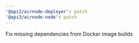 ```yaml
---
'@api3/airnode-deployer': patch
'@api3/airnode-node': patch
---
```


Fix missing dependencies from Docker image builds
